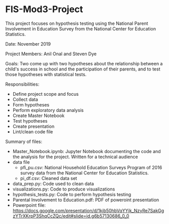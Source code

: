 # FIS-Mod3-Project
This project focuses on hypothesis testing using the National Parent Involvement in Education Survey from the National Center for Education Statistics.

Date: November 2019

Project Members: Anil Onal and Steven Dye

Goals: Two come up with two hypotheses about the relationship between a child's success in school and the participation of their parents, and to test those hypotheses with statistical tests.

Responsibilities:
 - Define project scope and focus
 - Collect data
 - Form hypotheses
 - Perform exploratory data analysis
 - Create Master Notebook
 - Test hypotheses
 - Create presentation
 - Lint/clean code file
 
Summary of files:
 - Master_Notebook.ipynb: Jupyter Notebook documenting the code and the analysis for the project. Written for a technical audience
 - data file
     - pfi_pu.csv: National Household Education Surveys Program of 2016 survey data from the National Center for Education Statistics.
     - pi_df.csv: Cleaned data set
 - data_prep.py: Code used to clean data
 - visualizations.py: Code to produce visualizations
 - hypothesis_tests.py: Code to perform hypothesis testing
 - Parental Involvement to Education.pdf: PDF of poweroint presentation
 - Powerpoint file: https://docs.google.com/presentation/d/1kjb50hbVqYYjk_NzyRe7SakGgzYTrXKrpP3ShqCcZQc/edit#slide=id.g6b57130686_0_0
